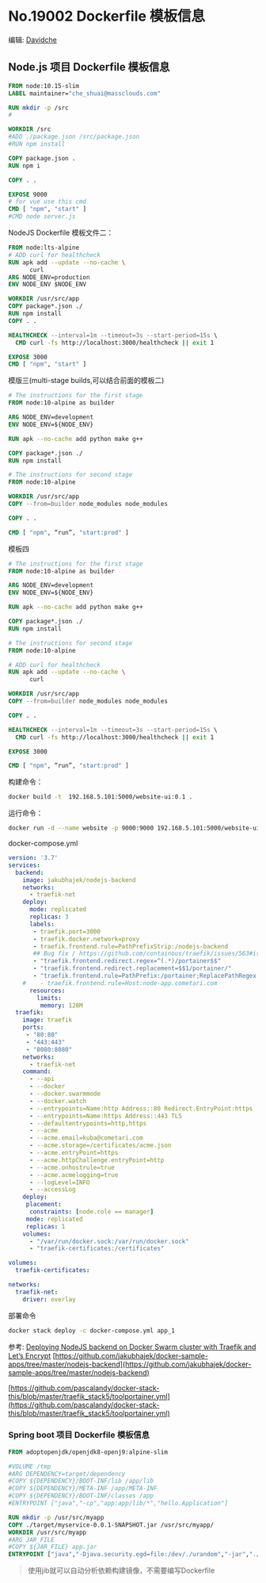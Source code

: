 # No.19002 **Dockerfile 模板信息**

编辑: [Davidche](mail:davidche@outlook.com)

## Node.js 项目 Dockerfile 模板信息

```Dockerfile
FROM node:10.15-slim
LABEL maintainer="che_shuai@massclouds.com"

RUN mkdir -p /src
#

WORKDIR /src
#ADD ./package.json /src/package.json
#RUN npm install

COPY package.json .
RUN npm i

COPY . .

EXPOSE 9000
# for vue use this cmd
CMD [ "npm", "start" ]
#CMD node server.js
```

NodeJS Dockerfile 模板文件二：

```Dockerfile
FROM node:lts-alpine
# ADD curl for healthcheck
RUN apk add --update --no-cache \
      curl
ARG NODE_ENV=production
ENV NODE_ENV $NODE_ENV

WORKDIR /usr/src/app
COPY package*.json ./
RUN npm install
COPY . .

HEALTHCHECK --interval=1m --timeout=3s --start-period=15s \
  CMD curl -fs http://localhost:3000/healthcheck || exit 1

EXPOSE 3000
CMD [ "npm", "start" ]
```

模版三(multi-stage builds,可以结合前面的模板二)

```Dockerfile
# The instructions for the first stage
FROM node:10-alpine as builder

ARG NODE_ENV=development
ENV NODE_ENV=${NODE_ENV}

RUN apk --no-cache add python make g++

COPY package*.json ./
RUN npm install

# The instructions for second stage
FROM node:10-alpine

WORKDIR /usr/src/app
COPY --from=builder node_modules node_modules

COPY . .

CMD [ "npm", “run”, "start:prod" ]
```

模板四

```Dockerfile
# The instructions for the first stage
FROM node:10-alpine as builder

ARG NODE_ENV=development
ENV NODE_ENV=${NODE_ENV}

RUN apk --no-cache add python make g++

COPY package*.json ./
RUN npm install

# The instructions for second stage
FROM node:10-alpine

# ADD curl for healthcheck
RUN apk add --update --no-cache \
      curl

WORKDIR /usr/src/app
COPY --from=builder node_modules node_modules

COPY . .

HEALTHCHECK --interval=1m --timeout=3s --start-period=15s \
  CMD curl -fs http://localhost:3000/healthcheck || exit 1

EXPOSE 3000

CMD [ "npm", “run”, "start:prod" ]

```

构建命令：

```bash
docker build -t  192.168.5.101:5000/website-ui:0.1 .
```

运行命令：

```bash
docker run -d --name website -p 9000:9000 192.168.5.101:5000/website-ui:0.1
```

docker-compose.yml

```yaml
version: '3.7'
services:
  backend:
    image: jakubhajek/nodejs-backend
    networks:
      - traefik-net
    deploy: 
      mode: replicated
      replicas: 3
      labels: 
       - traefik.port=3000
       - traefik.docker.network=proxy
       - traefik.frontend.rule=PathPrefixStrip:/nodejs-backend
       ## Bug fix / https://github.com/containous/traefik/issues/563#issuecomment-421360934
       - "traefik.frontend.redirect.regex=^(.*)/portainer$$"
       - "traefik.frontend.redirect.replacement=$$1/portainer/"
       - "traefik.frontend.rule=PathPrefix:/portainer;ReplacePathRegex: ^/portainer/(.*) /$$1"
    #    - traefik.frontend.rule=Host:node-app.cometari.com
      resources:
        limits: 
         memory: 128M
  traefik: 
    image: traefik
    ports: 
     - "80:80"
     - "443:443"
     - "8080:8080"
    networks:
      - traefik-net
    command: 
      - --api
      - --docker
      - --docker.swarmmode
      - --docker.watch
      - --entrypoints=Name:http Address::80 Redirect.EntryPoint:https
      - --entrypoints=Name:https Address::443 TLS
      - --defaultentrypoints=http,https
      - --acme 
      - --acme.email=kuba@cometari.com
      - --acme.storage=/certificates/acme.json 
      - --acme.entryPoint=https 
      - --acme.httpChallenge.entryPoint=http
      - --acme.onhostrule=true 
      - --acme.acmelogging=true 
      - --logLevel=INFO 
      - --accessLog 
    deploy: 
     placement: 
      constraints: [node.role == manager]
     mode: replicated
     replicas: 1
    volumes:
      - "/var/run/docker.sock:/var/run/docker.sock"
      - "traefik-certificates:/certificates"

volumes: 
  traefik-certificates:

networks:
  traefik-net:
    driver: overlay
```

部署命令

```bash
docker stack deploy -c docker-compose.yml app_1
```

参考:
[Deploying NodeJS backend on Docker Swarm cluster with Traefik and Let’s Encrypt](https://medium.com/@jakub.hajek/deploying-nodejs-backend-on-docker-swarm-cluster-with-traefik-and-lets-encrypt-959342312004)
[https://github.com/jakubhajek/docker-sample-apps/tree/master/nodejs-backend](https://github.com/jakubhajek/docker-sample-apps/tree/master/nodejs-backend)

[https://github.com/pascalandy/docker-stack-this/blob/master/traefik_stack5/toolportainer.yml](https://github.com/pascalandy/docker-stack-this/blob/master/traefik_stack5/toolportainer.yml)

### Spring boot 项目 Dockerfile 模板信息

```Dockerfile
FROM adoptopenjdk/openjdk8-openj9:alpine-slim

#VOLUME /tmp
#ARG DEPENDENCY=target/dependency
#COPY ${DEPENDENCY}/BOOT-INF/lib /app/lib
#COPY ${DEPENDENCY}/META-INF /app/META-INF
#COPY ${DEPENDENCY}/BOOT-INF/classes /app
#ENTRYPOINT ["java","-cp","app:app/lib/*","hello.Application"]

RUN mkdir -p /usr/src/myapp
COPY ./target/myservice-0.0.1-SNAPSHOT.jar /usr/src/myapp/
WORKDIR /usr/src/myapp
#ARG JAR_FILE
#COPY ${JAR_FILE} app.jar
ENTRYPOINT ["java","-Djava.security.egd=file:/dev/./urandom","-jar","./myservice-0.0.1-SNAPSHOT.jar"]

```

> 使用jib就可以自动分析依赖构建镜像，不需要编写Dockerfile
